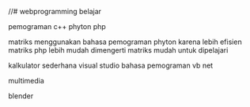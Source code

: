 //# webprogramming
belajar



pemograman c++
phyton
php

matriks menggunakan bahasa pemograman phyton karena lebih efisien
matriks php lebih mudah dimengerti
matriks mudah untuk dipelajari

kalkulator sederhana
visual studio
bahasa pemograman vb net


multimedia

blender
